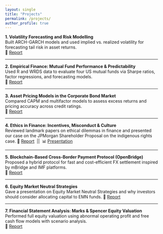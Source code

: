 ```yaml
---
layout: single
title: "Projects"
permalink: /projects/
author_profile: true
---
```


**1. Volatility Forecasting and Risk Modelling**  
Built ARCH-GARCH models and used implied vs. realized volatility for forecasting tail risk in asset returns.  
📄 <a href="/files/Volatility Forecasting and Risk Modelling Report.pdf" target="_blank">Report</a>

---

**2. Empirical Finance: Mutual Fund Performance & Predictability**  
Used R and WRDS data to evaluate four US mutual funds via Sharpe ratios, factor regressions, and forecasting models.  
📄 <a href="/files/Empirical Finance Report.pdf" target="_blank">Report</a>

---

**3. Asset Pricing Models in the Corporate Bond Market**  
Compared CAPM and multifactor models to assess excess returns and pricing accuracy across credit ratings.  
📄 <a href="/files/Asset Pricing Report.pdf" target="_blank">Report</a>

---

**4. Ethics in Finance: Incentives, Misconduct & Culture**  
Reviewed landmark papers on ethical dilemmas in finance and presented our case on the JPMorgan Shareholder Proposal on the indigenous rights case.
📄 <a href="/files/5582804_Ethics.pdf" target="_blank">Report</a> &nbsp;||&nbsp; 📊 <a href="/files/Group 11_Ethics.pptx" target="_blank">Presentation</a>

---

**5. Blockchain-Based Cross-Border Payment Protocol (OpenBridge)**  
Proposed a hybrid protocol for fast and cost-efficient FX settlement inspired by mBridge and IMF platforms.  
📄 <a href="/files/Fintech_Assignment.pdf" target="_blank">Report</a>

---

**6. Equity Market Neutral Strategies**  
Gave a presentation on Equity Market Neutral Strategies and why investors should consider allocating capital to EMN funds.
📄 <a href="/files/Group 10 -Equity Market Neutral.pdf" target="_blank">Report</a>

---

**7. Financial Statement Analysis: Marks & Spencer Equity Valuation**  
Performed full equity valuation using abnormal operating profit and free cash flow models with scenario analysis.  
📄 <a href="/files/FRSA.pdf" target="_blank">Report</a>
